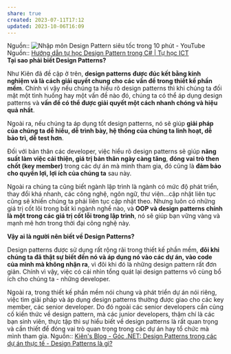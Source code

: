 ```yaml
---
share: true
created: 2023-07-11T17:12
updated: 2023-10-06T16:09
---
```

Nguồn:: ![Nhập môn Design Pattern siêu tốc trong 10 phút - YouTube](https://youtu.be/eiWnblyjw58)
Nguồn:: [Hướng dẫn tự học Design Pattern trong C# | Tự học ICT](https://tuhocict.com/huong-dan-tu-hoc-design-pattern-trong-c/)
**Tại sao phải biết Design Patterns?**

Như Kiên đã đề cập ở trên, **design patterns** **được đúc kết bằng kinh nghiệm và là cách giải quyết chung cho các vấn đề trong thiết kế phần mềm**. Chính vì vậy nếu chúng ta hiểu rõ design patterns thì khi chúng ta đối mặt một tình huống hay một vấn đề nào đó, chúng ta có thể áp dụng design patterns và **vấn đề có thể được giải quyết một cách nhanh chóng và hiệu quả nhất**.

Ngoài ra, nếu chúng ta áp dụng tốt design patterns, nó sẽ giúp **giải pháp của chúng ta dễ hiểu, dễ trình bày, hệ thống của chúng ta linh hoạt, dễ bảo trì, dễ test hơn**.

Đối với bản thân các developer, việc hiểu rõ design patterns sẽ giúp **năng suất làm việc cải thiện, giá trị bản thân ngày càng tăng**, **đóng vai trò then chốt (key member)** trong các dự án mà mình tham gia, đó cũng là **đảm bảo cho quyền lợi, lợi ích của chúng ta** sau này.

Ngoài ra chúng ta cũng biết ngành lập trình là ngành có mức độ phát triển, thay đổi khá nhanh, các công nghệ, ngôn ngữ, thư viện...cập nhật liên tục cũng sẽ khiến chúng ta phải liên tục cập nhật theo. Nhưng luôn có những giá trị cốt lõi trong bất kì ngành nghề nào, và **OOP và design patterns chính là một trong các giá trị cốt lỗi trong lập trình**, nó sẽ giúp bạn vững vàng và mạnh mẽ hơn trong thời đại công nghệ này.

**Vậy ai là người nên biết về Design Patterns?**

Design patterns được sử dụng rất rộng rãi trong thiết kế phần mềm, **đôi khi chúng ta đã thật sự biết đến nó và áp dụng nó vào các dự án, vào code của mình mà không nhận ra**, vì đôi khi đó là những design pattern rất đơn giản. Chính vì vậy, việc có cái nhìn tổng quát lại design patterns vô cùng bổ ích cho chúng ta - những developer.

Ngoài ra, trong thiết kế phần mềm nói chung và phát triển dự án nói riêng, việc tìm giải pháp và áp dụng design patterns thường được giao cho các key member, các senior developer. Do đó ngoài các senior developers cần củng cố kiến thức về design pattern, mà các junior developers, thậm chí là các bạn sinh viên, thực tập thì sự hiểu biết về design patterns là rất quan trọng và cần thiết để đóng vai trò quan trọng trong các dự án hay tổ chức mà mình tham gia.
Nguồn:: [Kiên's Blog - Góc .NET: Design Patterns trong các dự án thực tế - Design Patterns là gì?](https://kienchu.blogspot.com/2016/06/hoc-design-pattern-qua-cac-vi-du-thuc-te.html)
